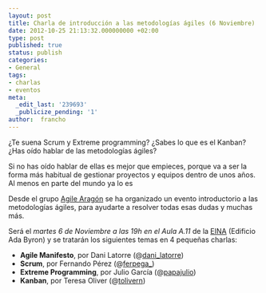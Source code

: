 ```yaml
---
layout: post
title: Charla de introducción a las metodologías ágiles (6 Noviembre)
date: 2012-10-25 21:13:32.000000000 +02:00
type: post
published: true
status: publish
categories:
- General
tags:
- charlas
- eventos
meta:
  _edit_last: '239693'
  _publicize_pending: '1'
author:  francho
---
```

¿Te suena Scrum y Extreme programming? ¿Sabes lo que es el Kanban? ¿Has
oído hablar de las metodologías ágiles?

Si no has oído hablar de ellas es mejor que empieces, porque va a ser la
forma más habitual de gestionar proyectos y equipos dentro de unos años.
Al menos en parte del mundo ya lo es

Desde el grupo [Agile
Aragón](https://groups.google.com/group/agile-aragon?pli=1) se ha
organizado un evento introductorio a las metodologías ágiles, para
ayudarte a resolver todas esas dudas y muchas más.

Será el *martes 6 de Noviembre a las 19h en el Aula A.11* de
la [EINA](http://eina.unizar.es/) (Edificio Ada Byron) y se tratarán los
siguientes temas en 4 pequeñas charlas:

-   **Agile Manifesto**, por Dani Latorre
    (@[dani\_latorre](http://twitter.com/dani_latorre))
-   **Scrum**, por Fernando Pérez
    (@[ferpega\_](http://twitter.com/ferpega_))
-   **Extreme Programming**, por Julio García
    (@[papajulio](http://twitter.com/papajulio))
-   **Kanban**, por Teresa
    Oliver (@[tolivern](http://twitter.com/tolivern))
